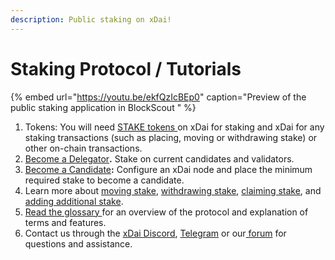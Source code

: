 ```yaml
---
description: Public staking on xDai!
---
```


# Staking Protocol / Tutorials

{% embed url="https://youtu.be/ekfQzIcBEp0" caption="Preview of the public staking application in BlockScout " %}

1. Tokens: You will need [STAKE tokens ](../stake-token/)on xDai for staking and xDai for any staking transactions \(such as placing, moving or withdrawing stake\) or other on-chain transactions.
2. [Become a Delegator](become-a-delegator.md)**.** Stake on current candidates and validators.
3. [Become a Candidate](become-a-candidate-validator.md)**:** Configure an xDai node and place the minimum required stake to become a candidate.
4. Learn more about [moving stake](staking-operations/move-stake.md), [withdrawing stake](staking-operations/withdraw-stake.md), [claiming stake](staking-operations/claim-stake.md), and [adding additional stake](staking-operations/add-stake.md).
5. [Read the glossary ](terminology/protocol-terms.md)for an overview of the protocol and explanation of terms and features.
6. Contact us through the [xDai Discord](https://discord.gg/mPJ9zkq), [Telegram](https://t.me/xdaistable) or our[ forum](https://forum.poa.network/c/xdai-chain) for questions and assistance.

